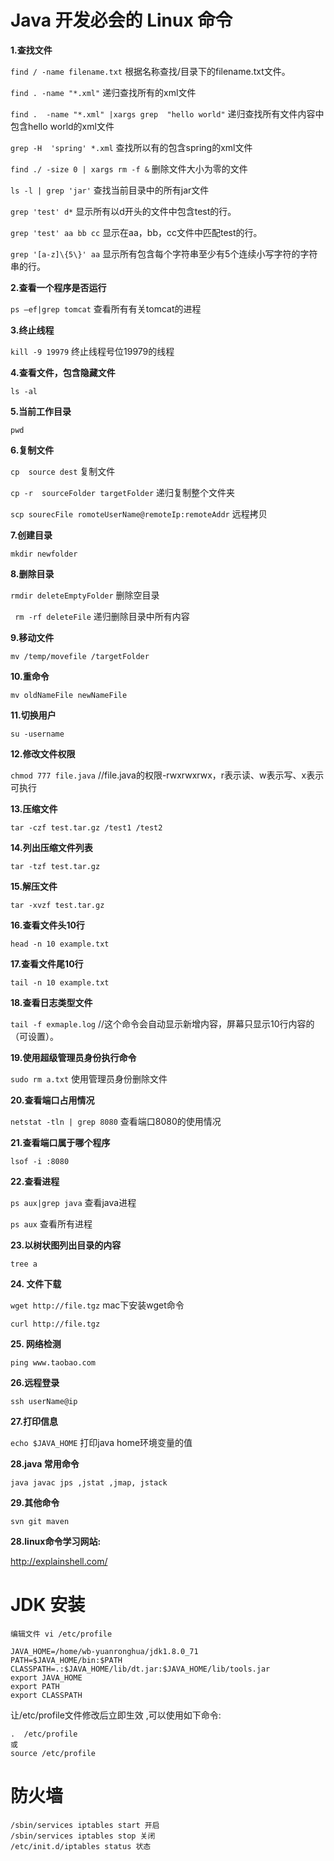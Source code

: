 # Java 开发必会的 Linux 命令 #

**1.查找文件**

`find / -name filename.txt` 根据名称查找/目录下的filename.txt文件。

`find . -name "*.xml"` 递归查找所有的xml文件

`find .  -name "*.xml" |xargs grep  "hello world"` 递归查找所有文件内容中包含hello world的xml文件

`grep -H  'spring' *.xml` 查找所以有的包含spring的xml文件

`find ./ -size 0 | xargs rm -f &` 删除文件大小为零的文件

`ls -l | grep 'jar'` 查找当前目录中的所有jar文件

`grep 'test' d*` 显示所有以d开头的文件中包含test的行。

`grep 'test' aa bb cc` 显示在aa，bb，cc文件中匹配test的行。

`grep '[a-z]\{5\}' aa` 显示所有包含每个字符串至少有5个连续小写字符的字符串的行。

**2.查看一个程序是否运行**

`ps –ef|grep tomcat` 查看所有有关tomcat的进程

**3.终止线程**

`kill -9 19979` 终止线程号位19979的线程

**4.查看文件，包含隐藏文件**

`ls -al`

**5.当前工作目录**

`pwd`

**6.复制文件**

`cp  source dest` 复制文件

`cp -r  sourceFolder targetFolder` 递归复制整个文件夹

`scp sourecFile romoteUserName@remoteIp:remoteAddr` 远程拷贝

**7.创建目录**

`mkdir newfolder`

**8.删除目录**

`rmdir deleteEmptyFolder` 删除空目录

` rm -rf deleteFile` 递归删除目录中所有内容

**9.移动文件**

`mv /temp/movefile /targetFolder`

**10.重命令**

`mv oldNameFile newNameFile`

**11.切换用户**

`su -username`

**12.修改文件权限**

`chmod 777 file.java` //file.java的权限-rwxrwxrwx，r表示读、w表示写、x表示可执行

**13.压缩文件**

`tar -czf test.tar.gz /test1 /test2`

**14.列出压缩文件列表**

`tar -tzf test.tar.gz`

**15.解压文件**

`tar -xvzf test.tar.gz`

**16.查看文件头10行**

`head -n 10 example.txt`

**17.查看文件尾10行**

`tail -n 10 example.txt`

**18.查看日志类型文件**

`tail -f exmaple.log` //这个命令会自动显示新增内容，屏幕只显示10行内容的（可设置）。

**19.使用超级管理员身份执行命令**

`sudo rm a.txt` 使用管理员身份删除文件

**20.查看端口占用情况**

`netstat -tln | grep 8080` 查看端口8080的使用情况

**21.查看端口属于哪个程序**

`lsof -i :8080`

**22.查看进程**

`ps aux|grep java` 查看java进程

`ps aux` 查看所有进程

**23.以树状图列出目录的内容**

`tree a`

**24. 文件下载**

`wget http://file.tgz` mac下安装wget命令

`curl http://file.tgz`

**25. 网络检测**

`ping www.taobao.com`

**26.远程登录**

`ssh userName@ip`

**27.打印信息**

`echo $JAVA_HOME` 打印java home环境变量的值

**28.java 常用命令**

`java javac jps ,jstat ,jmap, jstack`

**29.其他命令**

`svn git maven`

**28.linux命令学习网站:**

http://explainshell.com/

# JDK 安装 #
	编辑文件 vi /etc/profile

	JAVA_HOME=/home/wb-yuanronghua/jdk1.8.0_71
	PATH=$JAVA_HOME/bin:$PATH
	CLASSPATH=.:$JAVA_HOME/lib/dt.jar:$JAVA_HOME/lib/tools.jar
	export JAVA_HOME
	export PATH
	export CLASSPATH


让/etc/profile文件修改后立即生效 ,可以使用如下命令:

	.  /etc/profile
	或
	source /etc/profile


# 防火墙 #

	/sbin/services iptables start 开启
	/sbin/services iptables stop 关闭
	/etc/init.d/iptables status 状态